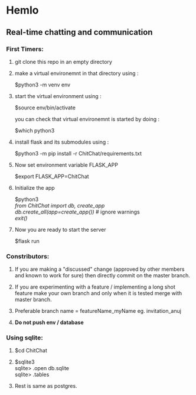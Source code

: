 # Hemlo
## Real-time chatting and communication

### First Timers:

1) git clone this repo in an empty directory
2) make a virtual environemnt in that directory using : 
	
	$python3 -m venv env

3) start the virtual environment using :

	$source env/bin/activate

	you can check that virtual environemnt is started by doing :

	$which python3

4) install flask and its submodules using :

	$python3 -m pip install -r ChitChat/requirements.txt

5) Now set environment variable FLASK_APP 

	$export FLASK_APP=ChitChat

6) Initialize the app

	$python3 \
	_from ChitChat import db, create_app_\
	_db.create_all(app=create_app())_ # ignore warnings\
	_exit()_

7) Now you are ready to start the server

	$flask run

### Constributors:

1) If you are making a "discussed" change (approved by other members and known to work for sure) then directly commit on the master branch.

2) If you are experimenting with a feature / implementing a long shot feature make your own branch and only when it is tested merge with master branch.

3) Preferable branch name = featureName_myName eg. invitation_anuj

4) **Do not push env / database**

### Using sqlite:

1) $cd ChitChat

2) $sqlite3\
		sqlite> .open db.sqlite\
		sqlite> .tables 

3) Rest is same as postgres.
